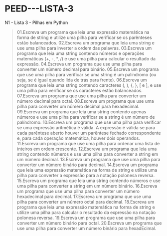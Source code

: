 # PEED---LISTA-3
N1 - Lista 3 - Pilhas em Python

>01.Escreva um programa que leia uma expressão matemática na forma de string e utilize uma pilha para verificar se os parênteses estão balanceados.
02.Escreva um programa que leia uma string e use uma pilha para inverter a ordem das palavras.
03.Escreva um programa que leia uma string contendo números e operações matemáticas (+, -, *, /) e use uma pilha para calcular o resultado da expressão.
04.Escreva um programa que use uma pilha para converter um número decimal para binário.
05.Escreva um programa que use uma pilha para verificar se uma string é um palíndromo (ou seja, se é igual quando lida de trás para frente).
06.Escreva um programa que leia uma string contendo caracteres (, ), {, }, [ e ], e use uma pilha para verificar se os caracteres estão balanceados.
07.Escreva um programa que use uma pilha para converter um número decimal para octal.
08.Escreva um programa que use uma pilha para converter um número decimal para hexadecimal.
09.Escreva um programa que leia uma string contendo apenas números e use uma pilha para verificar se a string é um número de palíndromo.
10.Escreva um programa que use uma pilha para verificar se uma expressão aritmética é válida. A expressão é válida se para cada parêntese aberto houver um parêntese fechado correspondente e, para cada operação matemática, houver dois operandos.
11.Escreva um programa que use uma pilha para ordenar uma lista de inteiros em ordem crescente.
12.Escreva um programa que leia uma string contendo números e use uma pilha para converter a string em um número decimal.
13.Escreva um programa que use uma pilha para converter um número binário para decimal.
14.Escreva um programa que leia uma expressão matemática na forma de string e utilize uma pilha para converter a expressão para a notação polonesa reversa.
15.Escreva um programa que leia uma string contendo números e use uma pilha para converter a string em um número binário.
16.Escreva um programa que use uma pilha para converter um número hexadecimal para decimal.
17.Escreva um programa que use uma pilha para converter um número octal para decimal.
18.Escreva um programa que leia uma expressão matemática na forma de string e utilize uma pilha para calcular o resultado da expressão na notação polonesa reversa.
19.Escreva um programa que use uma pilha para converter um número binário para octal.
20.Escreva um programa que use uma pilha para converter um número binário para hexadEcimal.
